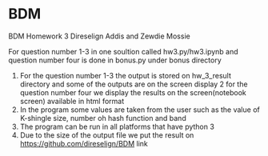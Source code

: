 # BDM
BDM Homework 3
Direselign Addis and Zewdie Mossie

For question number 1-3 in one soultion called hw3.py/hw3.ipynb and question number four is done in bonus.py under bonus directory
1. For the question number 1-3 the output is stored on hw_3_result directory and some of the outputs are on the screen display
2 for the question number four we display the results on the screen(notebook screen) available in html format
3. In the program some values are taken from the user such as the value of K-shingle size, number oh hash function and band
4. The program can be run in all platforms that have python 3
5. Due to the size of the output file we put the result on https://github.com/direselign/BDM link
